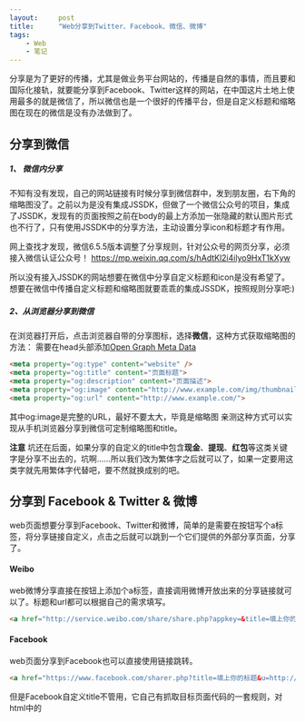 ```yaml
---
layout:     post
title:      "Web分享到Twitter、Facebook、微信、微博"
tags:
    - Web
    - 笔记
---
```


分享是为了更好的传播，尤其是做业务平台网站的，传播是自然的事情，而且要和国际化接轨，就要能分享到Facebook、Twitter这样的网站，在中国这片土地上使用最多的就是微信了，所以微信也是一个很好的传播平台，但是自定义标题和缩略图在现在的微信是没有办法做到了。

## 分享到微信

##### 1、 微信内分享
不知有没有发现，自己的网站链接有时候分享到微信群中，发到朋友圈，右下角的缩略图没了。之前以为是没有集成JSSDK，但做了一个微信公众号的项目，集成了JSSDK，发现有的页面按照之前在body的最上方添加一张隐藏的默认图片形式也不行了，只有使用JSSDK中的分享方法，主动设置分享icon和标题才有作用。

网上查找才发现，微信6.5.5版本调整了分享规则，针对公众号的网页分享，必须接入微信认证公众号！
https://mp.weixin.qq.com/s/hAdtKl2i4ilyo9HxT1kXyw

所以没有接入JSSDK的网站想要在微信中分享自定义标题和icon是没有希望了。
想要在微信中传播自定义标题和缩略图就要乖乖的集成JSSDK，按照规则分享吧:)

##### 2、从浏览器分享到微信
在浏览器打开后，点击浏览器自带的分享图标，选择**微信**，这种方式获取缩略图的方法：
需要在head头部添加[Open Graph Meta Data](http://ogp.me/)

```html
<meta property="og:type" content="website" />
<meta property="og:title" content="页面标题">
<meta property="og:description" content="页面描述">
<meta property="og:image" content="http://www.example.com/img/thumbnail.png">
<meta property="og:url" content="http://www.example.com/">
```

其中og:image是完整的URL，最好不要太大，毕竟是缩略图
亲测这种方式可以实现从手机浏览器分享到微信可定制缩略图和title。

**注意**
坑还在后面，如果分享的自定义的title中包含**现金**、**提现**、**红包**等这类关键字是分享不出去的，坑啊……所以我们改为繁体字之后就可以了，如果一定要用这类字就先用繁体字代替吧，要不然就换成别的吧。

## 分享到 Facebook & Twitter & 微博

web页面想要分享到Facebook、Twitter和微博，简单的是需要在按钮写个a标签，将分享链接自定义，点击之后就可以跳到一个它们提供的外部分享页面，分享了。

#### Weibo
web微博分享直接在按钮上添加个a标签，直接调用微博开放出来的分享链接就可以了。标题和url都可以根据自己的需求填写。

```html
<a href="http://service.weibo.com/share/share.php?appkey=&title=填上你的标题&url=http://example.com&searchPic=false&style=simple" target="_blank">Weibo</a>
```

#### Facebook
web页面分享到Facebook也可以直接使用链接跳转。

```html
<a href="https://www.facebook.com/sharer.php?title=填上你的标题&u=http://example.com" target="_blank">Facebook</a>
```

但是Facebook自定义title不管用，它自己有抓取目标页面代码的一套规则，对html中的<title/>和<meta/>标签进行分析。一般来说<title/>会作为要分享的标题，<meta name="description" content="">会作为分享的正文。这是最基本的两个抓取点。

**注意：**抓取的内容是从服务端返回的html代码，由js操作后的html抓取不到。

所以想要Facebook分享能有图片和页面的标题，需要提前将meta中的`og`定义好，注意`og:image`中图片（完整url）的尺寸大小，最小不要小于200 x 200px，太小了也抓取不到。还有两种尺寸的图片大小，1200 x 630px 或者 600 x 315 根据自己的需要生成吧，而且图片需要在国外能很好的加载出来，我们使用的是七牛的链接，发现七牛的图片链接在国外支持的不太好，有时候会访问失败。
[Facebook share best practices](https://developers.facebook.com/docs/sharing/best-practices#crawl)

如果是简单的web分享，使用上面的分享链接就可以了，Facebook ID也没有必要去申请，如果想要在本页面中弹出弹窗分享链接，可以申请个Facebook app创建一个APP ID，要求不高一个链接完全就可以了。

没有抓取到设计的图片和标题，检测一下图片的链接和og中设置title和image对不对，记住js修改的抓取不到哦，其他的应该就没什么问题了

#### Twitter
web分享到Twitter，也可以直接使用分享链接，直接放到代码中就可以了。

```html
<a href="https://twitter.com/share?text=填上你的标题&url=http://example.com" target="_blank">Twitter</a>
```

如果想要使用Twitter分享带图片的链接，生成Twitter Cards的形式，需要在meta中添加图片的大小，[官方文档Twitter cards](https://developer.twitter.com/en/docs/tweets/optimize-with-cards/guides/getting-started)

```html
<meta name="twitter:card" content="summary"></meta>
```

同样cards上的title、描述和图片也是抓取og中定义的title、description和image，提前在meta中定义好。

**注意**
Twitter也是只能抓取服务端返回的html，后来用js修改的meta抓取不到。


---
Facebook分享调试工具
https://developers.facebook.com/tools/debug/sharing/


---
**参考链接**
[web分享到Facebook、Twitter](https://doterlin.github.io/blog/2017/01/07/fb-share/)

[微信分享没缩略图](https://flniu.github.io/blog/2017/03/14/wechat-share-link-thumbnail/#%E6%96%B9%E6%B3%95%E4%B8%80%E5%9C%A8%E9%A1%B5%E9%9D%A2-body-%E6%9C%80%E4%B8%8A%E6%96%B9%E6%B7%BB%E5%8A%A0-300300-%E5%83%8F%E7%B4%A0%E7%9A%84-img)
注意：在body上添加图片已经失效。

[微信分享没有缩略图-JSSDK集成](https://blog.csdn.net/qq_34543438/article/details/78254682)

Facebook & Twitter分享meta tag规则定义
[What You Need to Know About Open Graph Meta Tag……](https://blog.kissmetrics.com/open-graph-meta-tags/)


